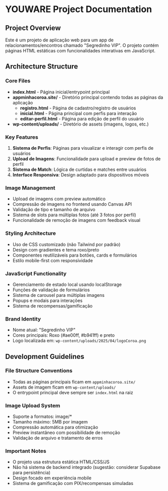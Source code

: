 # YOUWARE Project Documentation

## Project Overview
Este é um projeto de aplicação web para um app de relacionamentos/encontros chamado "Segredinho VIP". O projeto contém páginas HTML estáticas com funcionalidades interativas em JavaScript.

## Architecture Structure

### Core Files
- **index.html** - Página inicial/entrypoint principal
- **appminhacoroa.site/** - Diretório principal contendo todas as páginas da aplicação
  - **registro.html** - Página de cadastro/registro de usuários
  - **inicial.html** - Página principal com perfis para interação
  - **editar-perfil.html** - Página para edição de perfil do usuário
- **wp-content/uploads/** - Diretório de assets (imagens, logos, etc.)

### Key Features
1. **Sistema de Perfis**: Páginas para visualizar e interagir com perfis de usuários
2. **Upload de Imagens**: Funcionalidade para upload e preview de fotos de perfil
3. **Sistema de Match**: Lógica de curtidas e matches entre usuários
4. **Interface Responsiva**: Design adaptado para dispositivos móveis

### Image Management
- Upload de imagens com preview automático
- Compressão de imagens no frontend usando Canvas API
- Validação de tipo e tamanho de arquivo
- Sistema de slots para múltiplas fotos (até 3 fotos por perfil)
- Funcionalidade de remoção de imagens com feedback visual

### Styling Architecture
- Uso de CSS customizado (não Tailwind por padrão)
- Design com gradientes e tema roxo/preto
- Componentes reutilizáveis para botões, cards e formulários
- Estilo mobile-first com responsividade

### JavaScript Functionality
- Gerenciamento de estado local usando localStorage
- Funções de validação de formulários
- Sistema de carousel para múltiplas imagens
- Popups e modais para interações
- Sistema de recompensas/gamificação

### Brand Identity
- Nome atual: "Segredinho VIP"
- Cores principais: Roxo (#ae00ff, #b941ff) e preto
- Logo localizada em: `wp-content/uploads/2025/04/logoCoroa.png`

## Development Guidelines

### File Structure Conventions
- Todas as páginas principais ficam em `appminhacoroa.site/`
- Assets de imagem ficam em `wp-content/uploads/`
- O entrypoint principal deve sempre ser `index.html` na raiz

### Image Upload System
- Suporte a formatos: image/*
- Tamanho máximo: 5MB por imagem
- Compressão automática para otimização
- Preview instantâneo com possibilidade de remoção
- Validação de arquivo e tratamento de erros

### Important Notes
- O projeto usa estrutura estática HTML/CSS/JS
- Não há sistema de backend integrado (sugestão: considerar Supabase para persistência)
- Design focado em experiência mobile
- Sistema de gamificação com PIX/recompensas simuladas
